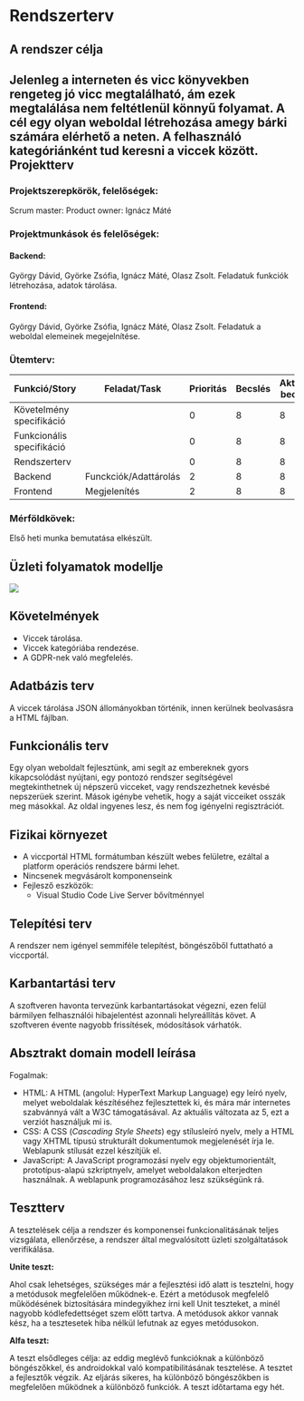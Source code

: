 # Rendszerterv

A rendszer célja
---

Jelenleg a interneten és vicc könyvekben rengeteg jó vicc megtalálható, ám ezek megtalálása nem feltétlenül könnyű folyamat. A cél egy olyan weboldal létrehozása amegy bárki számára elérhető a neten. A felhasználó kategóriánként tud keresni a viccek között.
Projektterv
-----------

### Projektszerepkörök, felelőségek:
Scrum master:
Product owner: Ignácz Máté

### Projektmunkások és felelőségek:
#### Backend:
György Dávid, Györke Zsófia, Ignácz Máté, Olasz Zsolt. Feladatuk funkciók létrehozása, adatok tárolása.

#### Frontend:
György Dávid, Györke Zsófia, Ignácz Máté, Olasz Zsolt. Feladatuk a weboldal elemeinek megejelnítése.

### Ütemterv:
| Funkció/Story | Feladat/Task | Prioritás | Becslés | Aktuális becslés | Eltelt idő | Hátralévő idő | 
| -------------- | ----------- | --------- | ------- | ---------------- | ---------- | ------------- |
| Követelmény specifikáció | | 0 | 8 | 8 | 7 | 1 |
| Funkcionális specifikáció | | 0 | 8 | 8 | 7 | 1 |
| Rendszerterv |  | 0 | 8 | 8 | 7 | 1 | 
| Backend | Funckciók/Adattárolás | 2 | 8 | 8 | 0 | 8 |
| Frontend |  Megjelenítés | 2 | 8 | 8 | 0 | 8 |

### Mérföldkövek:
Első heti munka bemutatása elkészült.

Üzleti folyamatok modellje
--------------------------

![](./Resources/üfm.PNG)


Követelmények
---
- Viccek tárolása.
- Viccek kategóriába rendezése.
- A GDPR-nek való megfelelés.

Adatbázis terv
---
A viccek tárolása JSON állományokban történik, innen kerülnek beolvasásra a HTML fájlban.

Funkcionális terv
---
Egy olyan weboldalt fejlesztünk, ami segít az embereknek gyors kikapcsolódást nyújtani, egy pontozó rendszer segítségével megtekinthetnek új népszerű vicceket, vagy rendszezhetnek kevésbé nepszerüek szerint. Mások igénybe vehetik, hogy a saját vicceiket osszák meg másokkal. Az oldal ingyenes lesz, és nem fog igényelni regisztrációt.

Fizikai környezet
---
- A viccportál HTML formátumban készült webes felületre, ezáltal a platform operációs rendszere bármi lehet.
- Nincsenek megvásárolt komponenseink
- Fejlesző eszközök:
	- Visual Studio Code Live Server bővítménnyel

Telepítési terv
---
A rendszer nem igényel semmiféle telepítést, böngészőből futtatható a viccportál.

Karbantartási terv
---
A szoftveren havonta tervezünk karbantartásokat végezni, ezen felül bármilyen felhasználói hibajelentést azonnali helyreállítás követ. A szoftveren évente nagyobb frissítések, módosítások várhatók.

Absztrakt domain modell leírása
---
Fogalmak:
-   HTML: A HTML (angolul: HyperText Markup Language) egy leíró nyelv, melyet weboldalak készítéséhez fejlesztettek ki, és mára már internetes szabvánnyá vált a W3C támogatásával. Az aktuális változata az 5, ezt a verziót használjuk mi is.
-   CSS: A CSS (_Cascading Style Sheets_) egy stílusleíró nyelv, mely a HTML vagy XHTML típusú strukturált dokumentumok megjelenését írja le. Weblapunk stílusát ezzel készítjük el.
-   JavaScript: A JavaScript programozási nyelv egy objektumorientált, prototípus-alapú szkriptnyelv, amelyet weboldalakon elterjedten használnak. A weblapunk programozásához lesz szükségünk rá.

Tesztterv
---

A tesztelések célja a rendszer és komponensei funkcionalitásának teljes vizsgálata, ellenőrzése, a rendszer által megvalósított üzleti szolgáltatások verifikálása.

**Unite teszt:**

Ahol csak lehetséges, szükséges már a fejlesztési idő alatt is tesztelni, hogy a metódusok megfelelően működnek-e. Ezért a metódusok megfelelő működésének biztosítására mindegyikhez írni kell Unit teszteket, a minél nagyobb kódlefedettséget szem előtt tartva. A metódusok akkor vannak kész, ha a tesztesetek hiba nélkül lefutnak az egyes metódusokon.

**Alfa teszt:**

A teszt elsődleges célja: az eddig meglévő funkcióknak a különböző böngészőkkel, és androidokkal való kompatibilitásának tesztelése. A tesztet a fejlesztők végzik. Az eljárás sikeres, ha különböző böngészőkben is megfelelően működnek a különböző funkciók.  A teszt időtartama egy hét.
